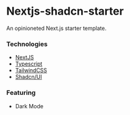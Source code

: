 # Nextjs-shadcn-starter

An opinioneted Next.js starter template.

### Technologies
- [NextJS](https://nextjs.org/)
- [Typescript](https://www.typescriptlang.org/)
- [TailwindCSS](https://tailwindcss.com/)
- [Shadcn/UI](https://ui.shadcn.com/)

### Featuring
- Dark Mode